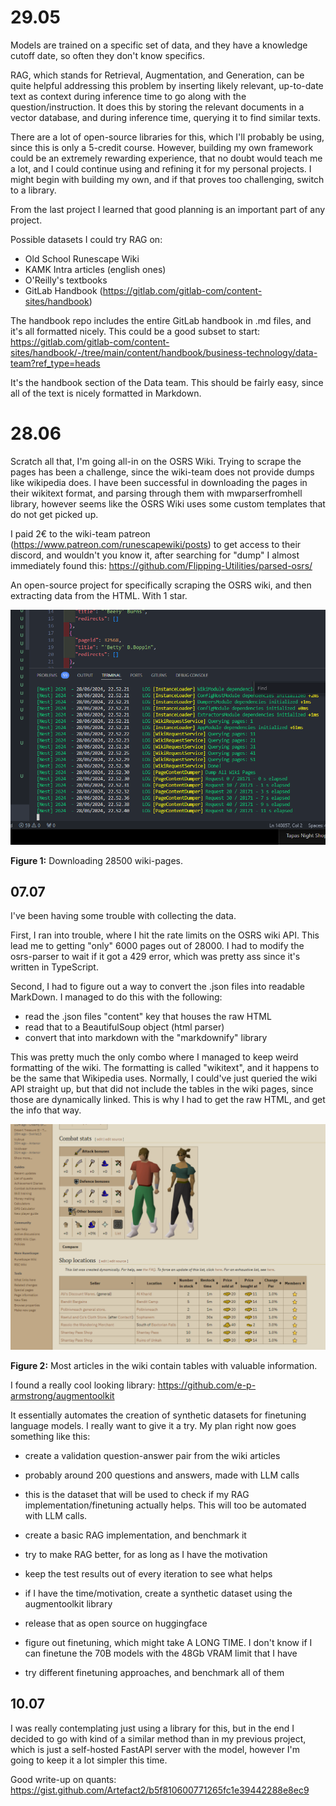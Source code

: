 # 29.05

Models are trained on a specific set of data, and they have a knowledge cutoff date, so often they don't know specifics.

RAG, which stands for Retrieval, Augmentation, and Generation, can be quite helpful addressing this problem by inserting likely relevant, up-to-date text as context during inference time to go along with the question/instruction. It does this by storing the relevant documents in a vector database, and during inference time, querying it to find similar texts.

There are a lot of open-source libraries for this, which I'll probably be using, since this is only a 5-credit course. However, building my own framework could be an extremely rewarding experience, that no doubt would teach me a lot, and I could continue using and refining it for my personal projects. I might begin with building my own, and if that proves too challenging, switch to a library.

From the last project I learned that good planning is an important part of any project.

Possible datasets I could try RAG on:

- Old School Runescape Wiki
- KAMK Intra articles (english ones)
- O'Reilly's textbooks
- GitLab Handbook (https://gitlab.com/gitlab-com/content-sites/handbook)

The handbook repo includes the entire GitLab handbook in .md files, and it's all formatted nicely.
This could be a good subset to start: https://gitlab.com/gitlab-com/content-sites/handbook/-/tree/main/content/handbook/business-technology/data-team?ref_type=heads

It's the handbook section of the Data team. This should be fairly easy, since all of the text is nicely formatted in Markdown.

# 28.06

Scratch all that, I'm going all-in on the OSRS Wiki. Trying to scrape the pages has been a challenge, since the wiki-team does not provide dumps like wikipedia does. I have been successful in downloading the pages in their wikitext format, and parsing through them with mwparserfromhell library, however seems like the OSRS Wiki uses some custom templates that do not get picked up.

I paid 2€ to the wiki-team patreon (https://www.patreon.com/runescapewiki/posts) to get access to their discord, and wouldn't you know it, after searching for "dump" I almost immediately found this: https://github.com/Flipping-Utilities/parsed-osrs/

An open-source project for specifically scraping the OSRS wiki, and then extracting data from the HTML. With 1 star.



![alt text](image.png)

**Figure 1:** Downloading 28500 wiki-pages.

## 07.07

I've been having some trouble with collecting the data.

First, I ran into trouble, where I hit the rate limits on the OSRS wiki API. This lead me to getting "only" 6000 pages out of 28000. I had to modify the osrs-parser to wait if it got a 429 error, which was pretty ass since it's written in TypeScript.

Second, I had to figure out a way to convert the .json files into readable MarkDown. I managed to do this with the following:

- read the .json files "content" key that houses the raw HTML
- read that to a BeautifulSoup object (html parser)
- convert that into markdown with the "markdownify" library

This was pretty much the only combo where I managed to keep weird formatting of the wiki. The formatting is called "wikitext", and it happens to be the same that Wikipedia uses. Normally, I could've just queried the wiki API straight up, but that did not include the tables in the wiki pages, since those are dynamically linked. This is why I had to get the raw HTML, and get the info that way.

![alt text](image-1.png)

**Figure 2:** Most articles in the wiki contain tables with valuable information.

I found a really cool looking library: https://github.com/e-p-armstrong/augmentoolkit

It essentially automates the creation of synthetic datasets for finetuning language models. I really want to give it a try. My plan right now goes something like this:

- create a validation question-answer pair from the wiki articles
- probably around 200 questions and answers, made with LLM calls
- this is the dataset that will be used to check if my RAG implementation/finetuning actually helps. This will too be automated with LLM calls.

- create a basic RAG implementation, and benchmark it
- try to make RAG better, for as long as I have the motivation
- keep the test results out of every iteration to see what helps

- if I have the time/motivation, create a synthetic dataset using the augmentoolkit library
- release that as open source on huggingface
- figure out finetuning, which might take A LONG TIME. I don't know if I can finetune the 70B models with the 48Gb VRAM limit that I have
- try different finetuning approaches, and benchmark all of them

## 10.07

I was really contemplating just using a library for this, but in the end I decided to go with kind of a similar method than in my previous project, which is just a self-hosted FastAPI server with the model, however I'm going to keep it a lot simpler this time.

Good write-up on quants: https://gist.github.com/Artefact2/b5f810600771265fc1e39442288e8ec9

